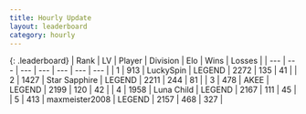 ```yaml
---
title: Hourly Update
layout: leaderboard
category: hourly
---
```


{: .leaderboard}
| Rank | LV | Player | Division | Elo | Wins | Losses |
| --- | --- | --- | --- | --- | --- | --- |
| <span data-change="0">1</span> | 913 | <span title="ID: 498412">LuckySpin</span> | LEGEND | <span data-change="0">2272</span> | <span data-change="0">135</span> | <span data-change="0">41</span> |
| <span data-change="0">2</span> | 1427 | <span title="ID: 315148">Star Sapphire</span> | LEGEND | <span data-change="4">2211</span> | <span data-change="1">244</span> | <span data-change="0">81</span> |
| <span data-change="0">3</span> | 478 | <span title="ID: 455100">AKEE</span> | LEGEND | <span data-change="0">2199</span> | <span data-change="0">120</span> | <span data-change="0">42</span> |
| <span data-change="0">4</span> | 1958 | <span title="ID: 164871">Luna Child</span> | LEGEND | <span data-change="0">2167</span> | <span data-change="0">111</span> | <span data-change="0">45</span> |
| <span data-change="0">5</span> | 413 | <span title="ID: 410122">maxmeister2008</span> | LEGEND | <span data-change="0">2157</span> | <span data-change="0">468</span> | <span data-change="0">327</span> |